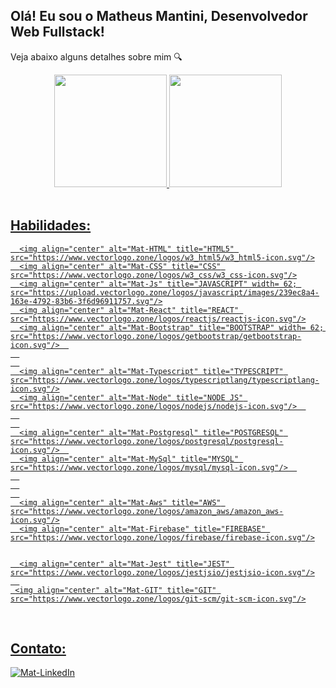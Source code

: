 <h2>Olá! Eu sou o Matheus Mantini, Desenvolvedor Web Fullstack!</h2>
<p>Veja abaixo alguns detalhes sobre mim 🔍</p>

<div align="center">
  <a href="https://github.com/matheusmantini">
  <img height="180em" src="https://github-readme-stats.vercel.app/api?username=matheusmantini&show_icons=true&theme=dark&include_all_commits=true&count_private=true"/>
  <img height="180em" src="https://github-readme-stats.vercel.app/api/top-langs/?username=matheusmantini&layout=compact&langs_count=7&theme=dark"/>
</div>
  
  
  <div style="display: inline_block;"><br>
    <h2>Habilidades: </h2>
    
    
      <img align="center" alt="Mat-HTML" title="HTML5" src="https://www.vectorlogo.zone/logos/w3_html5/w3_html5-icon.svg"/>
      <img align="center" alt="Mat-CSS" title="CSS" src="https://www.vectorlogo.zone/logos/w3_css/w3_css-icon.svg"/>
      <img align="center" alt="Mat-Js" title="JAVASCRIPT" width= 62; src="https://upload.vectorlogo.zone/logos/javascript/images/239ec8a4-163e-4792-83b6-3f6d96911757.svg"/>
      <img align="center" alt="Mat-React" title="REACT" src="https://www.vectorlogo.zone/logos/reactjs/reactjs-icon.svg"/>
      <img align="center" alt="Mat-Bootstrap" title="BOOTSTRAP" width= 62; src="https://www.vectorlogo.zone/logos/getbootstrap/getbootstrap-icon.svg"/>  
      
      
      <img align="center" alt="Mat-Typescript" title="TYPESCRIPT" src="https://www.vectorlogo.zone/logos/typescriptlang/typescriptlang-icon.svg"/>
      <img align="center" alt="Mat-Node" title="NODE JS" src="https://www.vectorlogo.zone/logos/nodejs/nodejs-icon.svg"/>  
      
      
      <img align="center" alt="Mat-Postgresql" title="POSTGRESQL" src="https://www.vectorlogo.zone/logos/postgresql/postgresql-icon.svg"/>  
      <img align="center" alt="Mat-MySql" title="MYSQL" src="https://www.vectorlogo.zone/logos/mysql/mysql-icon.svg"/>  
      
      
      
      <img align="center" alt="Mat-Aws" title="AWS" src="https://www.vectorlogo.zone/logos/amazon_aws/amazon_aws-icon.svg"/>
      <img align="center" alt="Mat-Firebase" title="FIREBASE" src="https://www.vectorlogo.zone/logos/firebase/firebase-icon.svg"/>
    
    
      <img align="center" alt="Mat-Jest" title="JEST" src="https://www.vectorlogo.zone/logos/jestjsio/jestjsio-icon.svg"/>
      
     <img align="center" alt="Mat-GIT" title="GIT" src="https://www.vectorlogo.zone/logos/git-scm/git-scm-icon.svg"/>
  </div>
  
  <div style="display: inline_block;"><br>
    <h2>Contato: </h2>
    <a target="_blank" href="https://www.linkedin.com/in/matheusmantini/">
    <img align="center" alt="Mat-LinkedIn" title="LinkedIn" src="https://www.vectorlogo.zone/logos/linkedin/linkedin-ar21.svg" />
    </a>
 
